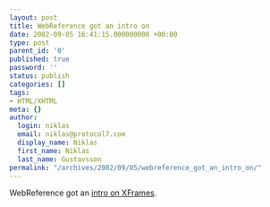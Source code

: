 ```yaml
---
layout: post
title: WebReference got an intro on
date: 2002-09-05 16:41:15.000000000 +00:00
type: post
parent_id: '0'
published: true
password: ''
status: publish
categories: []
tags:
- HTML/XHTML
meta: {}
author:
  login: niklas
  email: niklas@protocol7.com
  display_name: Niklas
  first_name: Niklas
  last_name: Gustavsson
permalink: "/archives/2002/09/05/webreference_got_an_intro_on/"
---
```

WebReference got an [intro on XFrames](http://www.webreference.com/xml/column63/).

